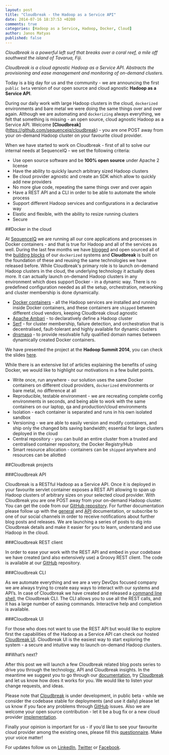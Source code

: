 ```yaml
---
layout: post
title: "Cloudbreak - the Hadoop as a Service API"
date: 2014-07-16 18:37:53 +0200
comments: true
categories: [Hadoop as a Service, Hadoop, Docker, Cloud]
author: Janos Matyas
published: false
---
```


_Cloudbreak is a powerful left surf that breaks over a coral reef, a mile off southwest the island of Tavarua, Fiji._

_Cloudbreak is a cloud agnostic Hadoop as a Service API. Abstracts the provisioning and ease management and monitoring of on-demand clusters._

Today is a big day for us and the community - we are announcing the first `public beta` version of our open source and cloud agnostic **Hadoop as a Service API**. 

During our daily work with large Hadoop clusters in the cloud, `dockerized` environments and bare metal we were doing the same things over and over again. Although we are automating and `dockerizing` always everything, we felt that something is missing - an open source, cloud agnostic Hadoop as a Service API. Welcome **[Cloudbreak]**(https://github.com/sequenceiq/cloudbreak) - you are one POST away from your on-demand Hadoop cluster on your favourite cloud provider.

When we have started to work on Cloudbreak - first of all to solve our internal needs at SequenceIQ - we set the following criteria:

* Use open source software and be **100% open source** under Apache 2 license
* Have the ability to quickly launch arbitrary sized Hadoop clusters
* Be cloud provider agnostic and create an SDK which allow to quickly add new providers
* No more glue code, repeating the same things over and over again
* Have a REST API and a CLI in order to be able to automate the whole process
* Support different Hadoop services and configurations in a declarative way 
* Elastic and flexible, with the ability to resize running clusters
* Secure

<!-- more -->

##Docker in the cloud

At [SequenceIQ](http://sequenceiq.com/) we are running all our core applications and processes in Docker containers - and that is true for Hadoop and all of the services as well. During the last few months we have [blogged](http://blog.sequenceiq.com/blog/2014/06/19/multinode-hadoop-cluster-on-docker/) and open sourced all of the [building blocks](https://hub.docker.com/u/sequenceiq/) of our `dockerized` systems and **Cloudbreak** is built on the foundation of these and reusing the same technologies we have released before. While Cloudbreak's primary role is to launch on-demand Hadoop clusters in the cloud, the underlying technology it actually does more. It can actually launch on-demand Hadoop clusters in any environment which does support Docker - in a dynamic way. There is no predefined configuration needed as all the setup, orchestration, networking and cluster membership is done dynamically. 

* [Docker containers](https://hub.docker.com/u/sequenceiq/) - all the Hadoop services are installed and running inside Docker containers, and these containers are `shipped` between different cloud vendors, keeping Cloudbreak cloud agnostic
* [Apache Ambari](https://github.com/sequenceiq/ambari-rest-client) - to declaratively define a Hadoop cluster
* [Serf](https://github.com/sequenceiq/docker-serf) - for cluster membership, failure detection, and orchestration that is decentralised, fault-tolerant and highly available for dynamic clusters
* [dnsmasq](https://github.com/sequenceiq/docker-dnsmasq) - to provide resolvable fully qualified domain names between dynamically created Docker containers.

We have presented the project at the **Hadoop Summit 2014**, you can check the slides [here](http://www.slideshare.net/JanosMatyas/docker-based-hadoop-provisioning).

While there is an extensive list of articles explaining the benefits of using Docker, we would like to highlight our motivations in a few bullet points.

* Write once, run anywhere - our solution uses the same Docker containers on different cloud providers, `dockerized` environments or bare metal, no difference at all
* Reproducible, testable environment - we are recreating complete config environments in seconds, and being able to work with the same containers on our laptop, qa and production/cloud environments
* Isolation - each container is separated and runs in his own isolated sandbox
* Versioning - we are able to easily version and modify containers, and ship only the changed bits saving bandwidth; essential for large clusters deployed in the cloud
* Central repository - you can build an entire cluster from a trusted and centralised container repository, the Docker Registry/Hub
* Smart resource allocation - containers can be `shipped` anywhere and resources can be allotted


##Cloudbreak projects

###Cloudbreak API

Cloudbreak is a RESTful Hadoop as a Service API. Once it is deployed in your favourite servlet container exposes a REST API allowing to span up Hadoop clusters of arbitrary sizes on your selected cloud provider. With Cloudbreak you are one POST away from your on-demand Hadoop cluster. You can get the code from our [GitHub repository](https://github.com/sequenceiq/cloudbreak). For further documentation please follow up with the [general](http://sequenceiq.com/cloudbreak/) and [API](http://docs.cloudbreak.apiary.io/) documentation, or subscribe to one of our social channels in order to receive notifications about further blog posts and releases. We are launching a series of posts to dig into Cloudbreak details and make it easier for you to learn, understand and use Hadoop in the cloud.

###Cloudbreak REST client

In order to ease your work with the REST API and embed in your codebase we have created (and also extensively use) a Groovy REST client. The code is available at our [GitHub](https://github.com/sequenceiq/cloudbreak-rest-client) repository.

###Cloudbreak CLI

As we automate everything and we are a very DevOps focused company we are always trying to create easy ways to interact with our systems and API’s. In case of Cloudbreak we have created and released a [command line shell](https://github.com/sequenceiq/cloudbreak-shell), the Cloudbreak CLI. The CLI allows you to use all the REST calls, and it has a large number of easing commands. Interactive help and completion is available.

###Cloudbreak UI

For those who does not want to use the REST API but would like to explore first the capabilities of the Hadoop as a Service API can check our hosted [Cloudbreak UI](https://cloudbreak.sequenceiq.com/). Cloudbreak UI is the easiest way to start exploring the system - a secure and intuitive way to launch on-demand Hadoop clusters. 

##What’s next?

After this post we will launch a few Cloudbreak related blog posts series to drive you through the technology, API and Cloudbreak insights. In the meantime we suggest you to go through our [documentation](http://sequenceiq.com/cloudbreak/), try [Cloudbreak](http://cloudbreak.sequenceiq.com/) and let us know how does it works for you. We would like to listen your change requests, and ideas. 

Please note that [Cloudbreak](http://cloudbreak.sequenceiq.com/) is under development, in public beta - while we consider the codebase stable for deployments (and use it daily) please let us know if you face any problems through [GitHub](https://github.com/sequenceiq/cloudbreak) issues. Also we are welcome your open source contribution - let it be a bug fix or a new cloud provider [implementation](http://sequenceiq.com/cloudbreak/#add-new-cloud-providers).  

Finally your opinion is important for us - if you’d like to see your favourite cloud provider among the existing ones, please fill this [questionnaire](https://docs.google.com/forms/d/129RVh6VfjRsuuHOcS3VPbFYTdM2SEjANDsGCR5Pul0I/viewform). Make your voice matter!

For updates follow us on [LinkedIn](https://www.linkedin.com/company/sequenceiq/), [Twitter](https://twitter.com/sequenceiq) or [Facebook](https://www.facebook.com/sequenceiq).
